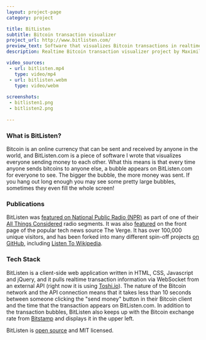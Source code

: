 ```yaml
---
layout: project-page
category: project

title: BitListen
subtitle: Bitcoin transaction visualizer
project_url: http://www.bitlisten.com/
preview_text: Software that visualizes Bitcoin transactions in realtime
description: Realtime Bitcoin transaction visualizer project by Maximillian Laumeister

video_sources:
 - url: bitlisten.mp4
   type: video/mp4
 - url: bitlisten.webm
   type: video/webm
   
screenshots:
 - bitlisten1.png
 - bitlisten2.png
   
---
```


### What is BitListen?

Bitcoin is an online currency that can be sent and received by anyone in the world, and BitListen.com is a piece of software I wrote that visualizes everyone sending money to each other. What this means is that every time anyone sends bitcoins to anyone else, a bubble appears on BitListen.com for everyone to see. The bigger the bubble, the more money was sent. If you hang out long enough you may see some pretty large bubbles, sometimes they even fill the whole screen!

### Publications

BitListen was [featured on National Public Radio (NPR)](http://www.npr.org/2013/08/13/211735430/lawmakers-banking-regulators-take-on-bitcoin) as part of one of their [All Things Considered](http://www.npr.org/programs/all-things-considered/) radio segments. It was also [featured](http://www.theverge.com/2013/3/31/4168542/listen-to-bitcoin-in-real-time) on the front page of the popular tech news source The Verge. It has over 100,000 unique visitors, and has been forked into many different spin-off projects [on GitHub](https://github.com/MaxLaumeister/bitlisten), including [Listen To Wikipedia](http://blog.hatnote.com/post/56856315107/listen-to-wikipedia).

### Tech Stack

BitListen is a client-side web application written in HTML, CSS, Javascript and jQuery, and it pulls realtime transaction information via WebSocket from an external API (right now it is using [Toshi.io](https://toshi.io/)). The nature of the Bitcoin network and the API connection means that it takes less than 10 seconds between someone clicking the "send money" button in their Bitcoin client and the time that the transaction appears on BitListen.com. In addition to the transaction bubbles, BitListen also keeps up with the Bitcoin exchange rate from [Bitstamp](https://www.bitstamp.net/) and displays it in the upper left.

BitListen is [open source](https://github.com/MaxLaumeister/bitlisten) and MIT licensed.
